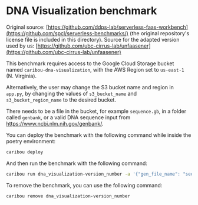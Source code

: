 # DNA Visualization benchmark

Original source: [https://github.com/ddps-lab/serverless-faas-workbench](https://github.com/spcl/serverless-benchmarks/) (the original repository's license file is included in this directory).
Source for the adapted version used by us: [https://github.com/ubc-cirrus-lab/unfaasener](https://github.com/ubc-cirrus-lab/unfaasener)

This benchmark requires access to the Google Cloud Storage bucket named `caribou-dna-visualization`,
with the AWS Region set to `us-east-1` (N. Virginia).

Alternatively, the user may change the S3 bucket name and region in `app.py`,
by changing the values of `s3_bucket_name` and `s3_bucket_region_name` to the
desired bucket.

There needs to be a file in the bucket, for example `sequence.gb`, in a folder called `genbank`,
or a valid DNA sequence input from <https://www.ncbi.nlm.nih.gov/genbank/>.

You can deploy the benchmark with the following command while inside the poetry environment:

```bash
caribou deploy
```

And then run the benchmark with the following command:

```bash
caribou run dna_visualization-version_number -a '{"gen_file_name": "sequence.gb"}'
```

To remove the benchmark, you can use the following command:

```bash
caribou remove dna_visualization-version_number
```
